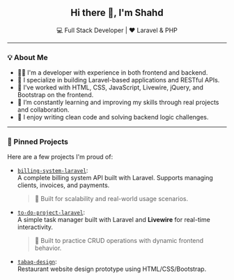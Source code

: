 <h2 align="center">Hi there 👋, I'm Shahd</h2>
<p align="center">
  💻 Full Stack Developer | ❤️ Laravel & PHP  
</p>

---

### 💡 About Me

- 👩‍💻 I'm a developer with experience in both frontend and backend.
- 💼 I specialize in building Laravel-based applications and RESTful APIs.
- 🎯 I’ve worked with HTML, CSS, JavaScript, Livewire, jQuery, and Bootstrap on the frontend.
- 🧠 I’m constantly learning and improving my skills through real projects and collaboration.
- 🤝 I enjoy writing clean code and solving backend logic challenges.

---

### 📌 Pinned Projects

Here are a few projects I'm proud of:

- [`billing-system-laravel`](https://github.com/ishahd2/billing-system-laravel):  
  A complete billing system API built with Laravel. Supports managing clients, invoices, and payments.  
  > 🧾 Built for scalability and real-world usage scenarios.

- [`to-do-project-laravel`](https://github.com/ishahd2/to-do-project-laravel):  
  A simple task manager built with Laravel and **Livewire** for real-time interactivity.  
  > 🧠 Built to practice CRUD operations with dynamic frontend behavior.


- [`tabaq-design`](https://github.com/ishahd2/tabaq-design):  
  Restaurant website design prototype using HTML/CSS/Bootstrap.
